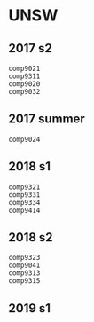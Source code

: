 # UNSW

2017 s2
---
    comp9021
    comp9311
    comp9020
    comp9032
   
2017 summer
---
    comp9024
2018 s1
---
    comp9321
    comp9331
    comp9334
    comp9414
2018 s2
---
    comp9323
    comp9041
    comp9313
    comp9315
2019 s1
---
